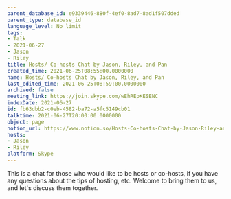 ```yaml
---
parent_database_id: e9339446-880f-4ef0-8ad7-8ad1f507dded
parent_type: database_id
language_level: No limit
tags:
- Talk
- 2021-06-27
- Jason
- Riley
title: Hosts/ Co-hosts Chat by Jason, Riley, and Pan
created_time: 2021-06-25T08:55:00.0000000
name: Hosts/ Co-hosts Chat by Jason, Riley, and Pan
last_edited_time: 2021-06-25T08:59:00.0000000
archived: false
meeting_link: https://join.skype.com/wEhREpKESENC
indexDate: 2021-06-27
id: fb63dbb2-c0eb-4582-ba72-a5fc5149cb01
talktime: 2021-06-27T20:00:00.0000000
object: page
notion_url: https://www.notion.so/Hosts-Co-hosts-Chat-by-Jason-Riley-and-Pan-fb63dbb2c0eb4582ba72a5fc5149cb01
hosts:
- Jason
- Riley
platform: Skype
---
```


This is a chat for those who would like to be hosts or co-hosts, if you have any questions about the tips of hosting, etc. Welcome to bring them to us, and let's discuss them together.

